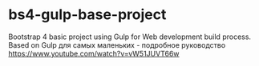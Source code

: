 # bs4-gulp-base-project
Bootstrap 4 basic project using Gulp for Web development build process.
Based on Gulp для самых маленьких - подробное руководство	https://www.youtube.com/watch?v=vW51JUVT66w
